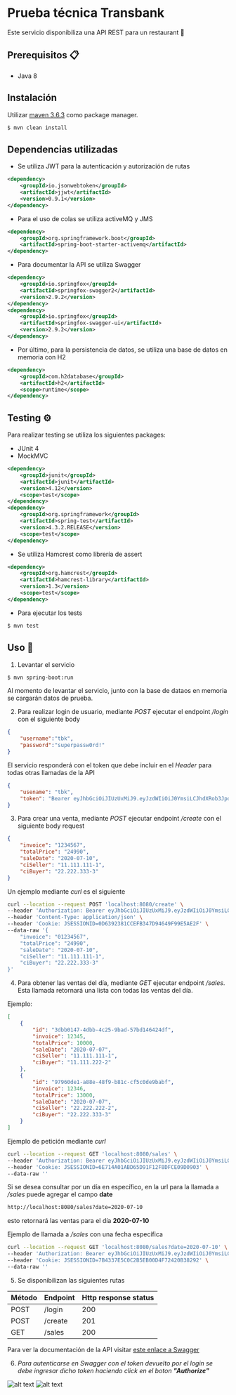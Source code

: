 # Prueba técnica Transbank

Este servicio disponibiliza una API REST para un restaurant 🍕

## Prerequisitos 📋

* Java 8

## Instalación

Utilizar [maven 3.6.3](https://maven.apache.org) como package manager.

```bash
$ mvn clean install
```

## Dependencias utilizadas
* Se utiliza JWT para la autenticación y autorización de rutas

```xml
<dependency>
    <groupId>io.jsonwebtoken</groupId>
    <artifactId>jjwt</artifactId>
    <version>0.9.1</version>
</dependency>
```

* Para el uso de colas se utiliza activeMQ y JMS
```xml
<dependency>
    <groupId>org.springframework.boot</groupId>
    <artifactId>spring-boot-starter-activemq</artifactId>
</dependency>
```

* Para documentar la API se utiliza Swagger
```xml
<dependency>
    <groupId>io.springfox</groupId>
    <artifactId>springfox-swagger2</artifactId>
    <version>2.9.2</version>
</dependency>
<dependency>
    <groupId>io.springfox</groupId>
    <artifactId>springfox-swagger-ui</artifactId>
    <version>2.9.2</version>
</dependency>
```

* Por último, para la persistencia de datos, se utiliza una base de datos en memoria con H2
```xml
<dependency>
    <groupId>com.h2database</groupId>
    <artifactId>h2</artifactId>
    <scope>runtime</scope>
</dependency>
```

## Testing ⚙
Para realizar testing se utiliza los siguientes packages:

* JUnit 4
* MockMVC

```xml
<dependency>
    <groupId>junit</groupId>
    <artifactId>junit</artifactId>
    <version>4.12</version>
    <scope>test</scope>
</dependency>
<dependency>
    <groupId>org.springframework</groupId>
    <artifactId>spring-test</artifactId>
    <version>4.3.2.RELEASE</version>
    <scope>test</scope>
</dependency>
```

* Se utiliza Hamcrest como librería de assert

```xml
<dependency>
    <groupId>org.hamcrest</groupId>
    <artifactId>hamcrest-library</artifactId>
    <version>1.3</version>
    <scope>test</scope>
</dependency>
```

* Para ejecutar los tests

```bash
$ mvn test
```
## Uso 🚀

1. Levantar el servicio

```bash
$ mvn spring-boot:run
```

Al momento de levantar el servicio, junto con la base de dataos en memoria se cargarán datos de prueba.

2. Para realizar login de usuario, mediante *POST* ejecutar el endpoint */login* con el siguiente body

```json
{
    "username":"tbk",
    "password":"superpassw0rd!"
}
```
El servicio responderá con el token que debe incluir en el *Header* para todas otras llamadas de la API

```json
{
    "usename": "tbk",
    "token": "Bearer eyJhbGciOiJIUzUxMiJ9.eyJzdWIiOiJ0YmsiLCJhdXRob3JpdGllcyI6WyJST0xFX1VTRVIiXSwiaWF0IjoxNTk0MTM2OTQwLCJleHAiOjE1OTQxMzc1NDB9.11GLtmf2GYfaMupC2mHXVRDw-xvM-Mi3pPPmTrlGjTfWaiQqG3A5JUFwU7hQf1-baksWawC5ecUtQUCGzaYxeA"
}
```

3. Para crear una venta, mediante *POST* ejecutar endpoint */create* con el siguiente body request

```json
{
    "invoice": "1234567",
    "totalPrice": "24990",
    "saleDate": "2020-07-10",
    "ciSeller": "11.111.111-1",
    "ciBuyer": "22.222.333-3"
}
```

Un ejemplo mediante *curl* es el siguiente

```bash
curl --location --request POST 'localhost:8080/create' \
--header 'Authorization: Bearer eyJhbGciOiJIUzUxMiJ9.eyJzdWIiOiJ0YmsiLCJhdXRob3JpdGllcyI6WyJST0xFX1VTRVIiXSwiaWF0IjoxNTk0MTM2OTQwLCJleHAiOjE1OTQxMzc1NDB9.11GLtmf2GYfaMupC2mHXVRDw-xvM-Mi3pPPmTrlGjTfWaiQqG3A5JUFwU7hQf1-baksWawC5ecUtQUCGzaYxeA' \
--header 'Content-Type: application/json' \
--header 'Cookie: JSESSIONID=0D6392381CCEFB347D94649F99E5AE2F' \
--data-raw '{
    "invoice": "01234567",
    "totalPrice": "24990",
    "saleDate": "2020-07-10",
    "ciSeller": "11.111.111-1",
    "ciBuyer": "22.222.333-3"
}'
```

4. Para obtener las ventas del día, mediante *GET* ejecutar endpoint */sales*.
Esta llamada retornará una lista con todas las ventas del día.

Ejemplo:

```json
[
    {
        "id": "3dbb0147-4dbb-4c25-9bad-57bd146424df",
        "invoice": 12345,
        "totalPrice": 10000,
        "saleDate": "2020-07-07",
        "ciSeller": "11.111.111-1",
        "ciBuyer": "11.111.222-2"
    },
    {
        "id": "97960de1-a88e-48f9-b81c-cf5c0de9babf",
        "invoice": 12346,
        "totalPrice": 13000,
        "saleDate": "2020-07-07",
        "ciSeller": "22.222.222-2",
        "ciBuyer": "22.222.333-3"
    }
]
```

Ejemplo de petición mediante *curl*

```bash
curl --location --request GET 'localhost:8080/sales' \
--header 'Authorization: Bearer eyJhbGciOiJIUzUxMiJ9.eyJzdWIiOiJ0YmsiLCJhdXRob3JpdGllcyI6WyJST0xFX1VTRVIiXSwiaWF0IjoxNTk0MTM3NDkxLCJleHAiOjE1OTQxMzgwOTF9.9T6eD7pF6qgqmxaLRWaeFtwjWcNJIpD39KOUC3DiV8Vdpvxft3v3wUVwh7A_KnTDJJ263vXNH2F37Smoh9wX1w' \
--header 'Cookie: JSESSIONID=6E714A01ABD65D91F12F8DFCE09D0903' \
--data-raw ''
```

Si se desea consultar por un día en específico, en la url para la llamada a */sales* puede agregar el campo <b>date</b>

```html
http://localhost:8080/sales?date=2020-07-10
```

esto retornará las ventas para el día <b>2020-07-10</b>

Ejemplo de llamada a */sales* con una fecha específica

```bash
curl --location --request GET 'localhost:8080/sales?date=2020-07-10' \
--header 'Authorization: Bearer eyJhbGciOiJIUzUxMiJ9.eyJzdWIiOiJ0YmsiLCJhdXRob3JpdGllcyI6WyJST0xFX1VTRVIiXSwiaWF0IjoxNTk0MTQzMjMzLCJleHAiOjE1OTQxNDM4MzN9.-XdSDuv179_4ARFZhqpd50v8joReAF2_-mIDNxygzUXGVVfww2frGtVh6UiA_yiHigzxRZ2lMwdXSOJtE9ruMw' \
--header 'Cookie: JSESSIONID=7B4337E5C0C2B5EB00D4F72420B38292' \
--data-raw ''
```

5. Se disponibilizan las siguientes rutas

|Método| Endpoint        | Http response status |
|------|-----------------|----------------------|
|POST   | /login         |200                   |
|POST  |  /create        |201                   |
|GET   |  /sales         |200                   |

Para ver la documentación de la API visitar [este enlace a Swagger](http://localhost:8080/swagger-ui.html) 

6. *Para autenticarse en Swagger con el token devuelto por el login se debe ingresar dicho token haciendo click en el boton <b>"Authorize"</b>*

![alt text](https://i.imgur.com/zrEQHfH.png)
![alt text](https://i.imgur.com/PIYUd1F.png)